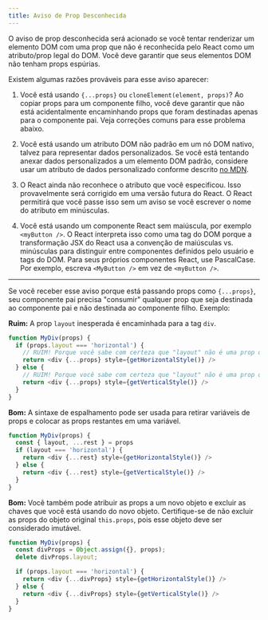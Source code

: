 ```yaml
---
title: Aviso de Prop Desconhecida
---
```


O aviso de prop desconhecida será acionado se você tentar renderizar um elemento DOM com uma prop que não é reconhecida pelo React como um atributo/prop legal do DOM. Você deve garantir que seus elementos DOM não tenham props espúrias.

Existem algumas razões prováveis para esse aviso aparecer:

1. Você está usando `{...props}` ou `cloneElement(element, props)`? Ao copiar props para um componente filho, você deve garantir que não está acidentalmente encaminhando props que foram destinadas apenas para o componente pai. Veja correções comuns para esse problema abaixo.

2. Você está usando um atributo DOM não padrão em um nó DOM nativo, talvez para representar dados personalizados. Se você está tentando anexar dados personalizados a um elemento DOM padrão, considere usar um atributo de dados personalizado conforme descrito [no MDN](https://developer.mozilla.org/en-US/docs/Web/Guide/HTML/Using_data_attributes).

3. O React ainda não reconhece o atributo que você especificou. Isso provavelmente será corrigido em uma versão futura do React. O React permitirá que você passe isso sem um aviso se você escrever o nome do atributo em minúsculas.

4. Você está usando um componente React sem maiúscula, por exemplo `<myButton />`. O React interpreta isso como uma tag do DOM porque a transformação JSX do React usa a convenção de maiúsculas vs. minúsculas para distinguir entre componentes definidos pelo usuário e tags do DOM. Para seus próprios componentes React, use PascalCase. Por exemplo, escreva `<MyButton />` em vez de `<myButton />`.

---

Se você receber esse aviso porque está passando props como `{...props}`, seu componente pai precisa "consumir" qualquer prop que seja destinada ao componente pai e não destinada ao componente filho. Exemplo:

**Ruim:** A prop `layout` inesperada é encaminhada para a tag `div`.

```js
function MyDiv(props) {
  if (props.layout === 'horizontal') {
    // RUIM! Porque você sabe com certeza que "layout" não é uma prop que <div> entende.
    return <div {...props} style={getHorizontalStyle()} />
  } else {
    // RUIM! Porque você sabe com certeza que "layout" não é uma prop que <div> entende.
    return <div {...props} style={getVerticalStyle()} />
  }
}
```

**Bom:** A sintaxe de espalhamento pode ser usada para retirar variáveis de props e colocar as props restantes em uma variável.

```js
function MyDiv(props) {
  const { layout, ...rest } = props
  if (layout === 'horizontal') {
    return <div {...rest} style={getHorizontalStyle()} />
  } else {
    return <div {...rest} style={getVerticalStyle()} />
  }
}
```

**Bom:**  Você também pode atribuir as props a um novo objeto e excluir as chaves que você está usando do novo objeto. Certifique-se de não excluir as props do objeto original `this.props`, pois esse objeto deve ser considerado imutável.

```js
function MyDiv(props) {
  const divProps = Object.assign({}, props);
  delete divProps.layout;

  if (props.layout === 'horizontal') {
    return <div {...divProps} style={getHorizontalStyle()} />
  } else {
    return <div {...divProps} style={getVerticalStyle()} />
  }
}
```
